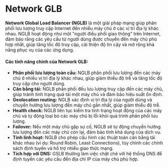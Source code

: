 # Network GLB

**Network Global Load Balancer (NGLB)** là một giải pháp mạng giúp phân phối lưu lượng truy cập Internet đến nhiều máy chủ ở các vị trí địa lý khác nhau. NGLB hoạt động như một "người điều phối giao thông" trên Internet, đảm bảo rằng các yêu cầu từ người dùng được chuyển đến máy chủ phù hợp nhất, giúp tăng tốc độ truy cập, cải thiện độ tin cậy và mở rộng khả năng phục vụ của các ứng dụng.

#### Các tính năng chính của Network GLB:

* **Phân phối lưu lượng toàn cầu:** NGLB phân phối lưu lượng đến các máy chủ ở nhiều vị trí địa lý khác nhau, giúp giảm thiểu độ trễ và tăng tốc độ truy cập cho người dùng.
* **Cân bằng tải:** NGLB phân phối đều lưu lượng truy cập đến các máy chủ, giúp tránh tình trạng quá tải một máy chủ và đảm bảo hiệu suất ổn định.
* **Geolocation routing:** NGLB xác định vị trí địa lý của người dùng và chuyển hướng lưu lượng đến máy chủ gần nhất, giúp giảm thiểu độ trễ.
* **Health check:** NGLB liên tục kiểm tra tình trạng hoạt động của các máy chủ và tự động loại bỏ các máy chủ bị lỗi khỏi quá trình phân phối lưu lượng.
* **Failover:** Nếu một máy chủ gặp sự cố, NGLB sẽ tự động chuyển hướng lưu lượng đến các máy chủ còn lại, đảm bảo tính khả dụng của dịch vụ.
* **Tính linh hoạt:** NGLB cho phép cấu hình các thuật toán cân bằng tải khác nhau (ví dụ: Round Robin, Least Connections), tùy chỉnh các chính sách định tuyến và hỗ trợ nhiều giao thức mạng.
* **Tích hợp với DNS:** GSLB thường làm việc chặt chẽ với hệ thống DNS để định tuyến các yêu cầu đến địa chỉ IP của máy chủ phù hợp.
